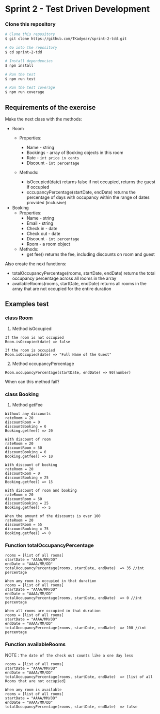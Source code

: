 # Sprint 2 - Test Driven Development

### Clone this repository
```bash
# Clone this repository
$ git clone https://github.com/TKadyear/sprint-2-tdd.git

# Go into the repository
$ cd sprint-2-tdd

# Install dependencies
$ npm install

# Run the test
$ npm run test

# Run the test coverage
$ npm run coverage
```

## Requirements of the exercise
Make the next class with the methods:
- Room
  -  Properties:
       -  Name - string
       -  Bookings - array of Booking objects in this room
       -  Rate - ``int price in cents``
       -  Discount - ``int percentage``

    - Methods:
      -  isOccupied(date) returns false if not occupied, returns the guest if occupied
      -  occupancyPercentage(startDate, endDate) returns the percentage of days with occupancy within the range of dates provided (inclusive)
- Booking
    - Properties:
      -  Name - string
      -  Email - string
      -  Check in - date
      -  Check out - date
      -  Discount - ``int percentage``
      -  Room - a room object
    - Methods:
      -  get fee() returns the fee, including discounts on room and guest

Also create the next functions:
- totalOccupancyPercentage(rooms, startDate, endDate) returns the total occupancy percentage across all rooms in the array
- availableRooms(rooms, startDate, endDate) returns all rooms in the array that are not occupied for the entire duration


## Examples test
### class Room
1) Method isOccupied
  ```
  If the room is not occupied
  Room.isOccupied(date) => false

  If the room is occupied
  Room.isOccupied(date) => "Full Name of the Guest"
  ```
2) Method occupancyPercentage
  ```
  Room.occupancyPercentage(startDate, endDate) => 90(number)
  ```
When can this method fail?
### class Booking
1) Method getFee
  ```
  Without any discounts
  rateRoom = 20
  discountRoom = 0
  discountBooking = 0
  Booking.getfee() => 20
  ```
  ```
  With discount of room
  rateRoom = 20
  discountRoom = 50
  discountBooking = 0
  Booking.getfee() => 10
  ```
  ```
  With discount of booking
  rateRoom = 20
  discountRoom = 0
  discountBooking = 25
  Booking.getfee() => 15
  ```
  ```
  With discount of room and booking
  rateRoom = 20
  discountRoom = 50
  discountBooking = 25
  Booking.getfee() => 5
  ```
  ```
  When the amount of the discounts is over 100
  rateRoom = 20
  discountRoom = 55
  discountBooking = 75
  Booking.getfee() => 0
  ```
### Function totalOccupancyPercentage
  ```
  rooms = [list of all rooms]
  startDate = "AAAA/MM/DD"
  endDate = "AAAA/MM/DD"
  totalOccupancyPercentage(rooms, startDate, endDate)  => 35 //int percentage
  ```
  ```
  When any room is occupied in that duration
  rooms = [list of all rooms]
  startDate = "AAAA/MM/DD"
  endDate = "AAAA/MM/DD"
  totalOccupancyPercentage(rooms, startDate, endDate)  => 0 //int percentage
  ```
  ```
  When all rooms are occupied in that duration
  rooms = [list of all rooms]
  startDate = "AAAA/MM/DD"
  endDate = "AAAA/MM/DD"
  totalOccupancyPercentage(rooms, startDate, endDate)  => 100 //int percentage
  ```
### Function availableRooms
NOTE : ``The date of the check out counts like a one day less``
  ```
  rooms = [list of all rooms]
  startDate = "AAAA/MM/DD"
  endDate = "AAAA/MM/DD"
  totalOccupancyPercentage(rooms, startDate, endDate)  => [list of all Rooms that are not occupied]
  ```
  ```
  When any room is available
  rooms = [list of all rooms]
  startDate = "AAAA/MM/DD"
  endDate = "AAAA/MM/DD"
  totalOccupancyPercentage(rooms, startDate, endDate)  => false
  ```


